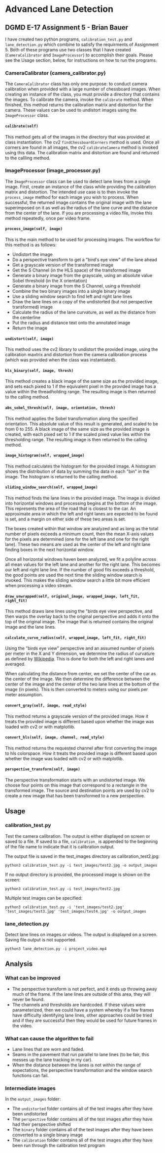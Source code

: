 # Advanced Lane Detection
## DGMD E-17 Assignment 5 - Brian Bauer

I have created two python programs, ```calibration_test.py``` and ```lane_detection.py``` which combine to satisfy the requirments of Assignment 5.  Both of these programs use two classes that I have created (```CameraCalibrator``` and ```ImageProcessor```) to accomplish their goals.  Please see the Usage section, below, for instructions on how to run the programs.

### CameraCalibrator (camera_calibrator.py)
The ```CameraCalibrator``` class has only one purpose: to conduct camera calibration when provided with a large number of chessboard images. When creating an instance of the class, you must provide a directory that contains the images.  To calibrate the camera, invoke the ```calibrate``` method.  When finished, this method returns the calibration matrix and distortion for the camera.  These values can be used to undistort images using the ```ImageProcessor``` class.

#### ```calibrate(self)```
This method gets all of the images in the directory that was provided at class instantiation.  The cv2 ```findChessboardCorners``` method is used.  Once all corners are found in all images, the cv2 ```calibrateCamera``` method is invoked using this data.  The calibration matrix and distortion are found and returned to the callling method.

### ImageProcessor (image_processor.py)
The ```ImageProcessor``` class can be used to detect lane lines from a single image.  First, create an instance of the class while providing the calibration matrix and distortion.  The intended use case is to then invoke the ```process_image``` method for each image you wish to process.  When successful, the returned image contains the original image with the lane superimposed on it as well as the radius of the lane curve and the distance from the center of the lane.  If you are processing a video file, invoke this method repeatedly, once per video frame.

#### ```process_image(self, image)```
This is the main method to be used for processing images.  The workflow for this method is as follows:
- Undistort the image
- Do a perspective transform to get a "bird's eye view" of the lane ahead
- Get a grayscale version of the transformed image
- Get the S Channel (in the HLS space) of the transformed image
- Generate a binary image from the grayscale, using an absolute value Sobel threshold (in the X orientation)
- Generate a binary image from the S Channel, using a threshold
- Combine the two binary images into a single binary image
- Use a sliding window search to find left and right lane lines
- Draw the lane lines on a copy of the undistorted (but not perspective transformed) image
- Calculate the radius of the lane curvature, as well as the distance from the centerline
- Put the radius and distance text onto the annotated image
- Return the image
#### ```undistort(self, image)```
This method uses the cv2 library to undistort the provided image, using the calibration maxtrix and distortion from the camera calibration process (which was provided when the class was instantiated).
#### ```hls_binary(self, image, thresh)```
This method creates a black image of the same size as the provided image, and sets each pixed to 1 if the equivalent pixel in the provided image has a value within the threadholding range.  The resulting image is then returned to the calling method.
#### ```abs_sobel_thresh(self, image, orientation, thresh)```
This method applies the Sobel transformation along the specified orientation.  This absolute value of this result is generated, and scaled to be from 0 to 255.  A black image of the same size as the provided image is created, with each pixed set to 1 if the scaled pixed value lies within the thresholding range.  The resulting image is then returned to the calling method.
#### ```image_histogram(self, wrapped_image)```
This method calculates the histogram for the provided image.  A histogram shows the distribution of data by summing the data in each "bin" in the image.  The histogram is returned to the calling method.
#### ```sliding_window_search(self, wrapped_image)```
This method finds the lane lines in the provided image.  The image is divided into horizontal windows and processing begins at the bottom of the image.  This represents the area of the road that is closest to the car.  An approximate area in which the left and right lanes are expected to be found is set, and a margin on either side of these two areas is set.

The boxes created within that window are analyzed and as long as the total number of pixels exceeds a minimum count, then the mean X-axis values for the pixels are determined (one for the left lane and one for the right lane).  These two means are used as the center of the left and right lane finding boxes in the next horizontal window.

Once all horizontal windows haven been analyzed, we fit a polyline across all mean values for the left lane and another for the right lane.  This becomes our left and right lane line.  If the number of good fits exceeds a threshold, the good points are used the next time the sliding window search is invoked.  This makes the sliding window search a little bit more efficient when processing a video stream.
#### ```draw_unwrapped(self, original_image, wrapped_image, left_fit, right_fit)```
This method draws lane lines using the "birds eye view perspective, and then warps the overlay back to the original perspective and adds it onto the top of the original image.  The image that is returned contains the original image and the lane lines.
#### ```calculate_curve_radius(self, wrapped_image, left_fit, right_fit)```
Using the "birds eye view" perspective and an assumed number of pixels per meter in the X and Y dimension, we determine the radius of curvature as defined by [Wikipedia](https://en.wikipedia.org/wiki/Radius_of_curvature#In_2D).  This is done for both the left and right lanes and averaged.

When calculating the distance from center, we set the center of the car as the center of the image.  We then determine the difference between the center of the image and the center of the two lane lines at the bottom of the image (in pixels).  This is then converted to meters using our pixels per meter assumption.
#### ```convert_gray(self, image, read_style)```
This method returns a grayscale version of the provided image.  How it treats the provided image is different based upon whether the image was loaded with cv2 or with matplotlib.
#### ```convert_hls(self, image, channel, read_style)```
This method returns the requested channel after first converting the image to hls colorspace.  How it treats the provided image is different based upon whether the image was loaded with cv2 or with matplotlib.
#### ```perspective_transform(self, image)```
The perspective transformation starts with an undistorted image.  We choose four points on this image that correspond to a rectangle in the transformed image.  The source and destination points are used by cv2 to create a new image that has been transformed to a new perspective.

## Usage
### calibration_test.py
Test the camera calibration.  The output is either displayed on screen or saved to a file.  If saved to a file, ```calibration_``` is appended to the beginning of the file name to indicate that it is calibration output.

The output file is saved in the test_images directory as calibration_test2.jpg:
```
python3 calibration_test.py -i test_images/test2.jpg -o output_images
```
If no output directory is provided, the processed image is shown on the screen:
```
python3 calibration_test.py -i test_images/test2.jpg
```
Multiple test images can be specified:
```
python3 calibration_test.py -i 'test_images/test2.jpg' 'test_images/test3.jpg' 'test_images/test4.jpg' -o output_images
```

### lane_detection.py
Detect lane lines on images or videos.  The output is displayed on a screen.  Saving file output is not supported.
```
python3 lane_detection.py -i project_video.mp4
```

## Analysis
### What can be improved
- The perspective transform is not perfect, and it ends up throwing away much of the frame.  If the lane lines are outside of this area, they will never be found.
- The channels and thresholds are hardcoded.  If these values were parameterized, then we could have a system whereby if a few frames have difficulty identifying lane lines, other approaches could be tried and if they are successful then they would be used for future frames in the video.
### What can cause the algorithm to fail
- Lane lines that are worn and faded.
- Seams in the pavement that run parallel to lane lines (to be fair, this messes up the lane tracking in my car).
- When the distance between the lanes is not within the range of expectations, the perspective transformation and the window search functions can fail.
### Intermediate images
In the ```output_images``` folder:
- The ```undistorted``` folder contains all of the test images after they have been undistorted
- The ```perspective``` folder contains all of the test images after they have had their perspective shifted
- The ```binary``` folder contains all of the test images after they have been converted to a single binary image
- The ```calibration``` folder contains all of the test images after they have been run through the calibration test program